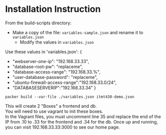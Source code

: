 # Installation Instruction

From the build-scripts directory:

* Make a copy of the file: `variables-sample.json` and rename it to `variables.json`
  * Modify the values in `variables.json`

Use these values in 'variables.json':
{
   * "webserver-one-ip": "192.168.33.33",
   * "database-root-pw": "replaceme",
   * "database-access-range": "192.168.33.%",
   * "user-database-password": "replaceme",
   * "ubuntu-firewall-access-range":"192.168.33.0/24",
   * "DATABASESERVERIP":"192.168.33.34"
}

`packer build --var-file ./variables.json itmt430-demo.json`

This will create 2 "Boxes" a frontend and db.  
You will need to use vagrant to init these boxes.  
In the Vagrant files, you must uncomment line 35 and replace the end of the IP from .10 to .33 for the frontend and .34 for the db.
Once up and running, you can visit 192.168.33.33:3000 to see our home page.

